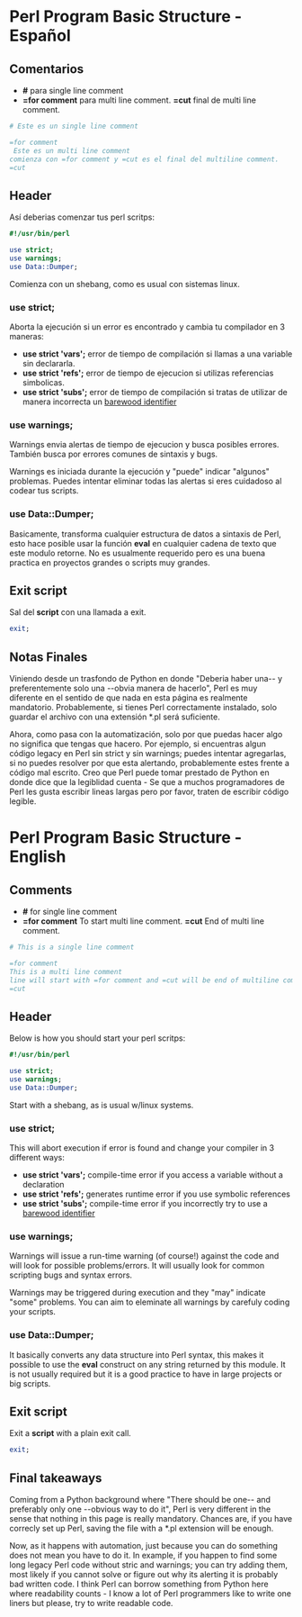 # Perl Program Basic Structure - Español

## Comentarios

- **#** para single line comment 
- **=for comment** para multi line comment. **=cut** final de multi line comment.

```perl
# Este es un single line comment

=for comment
 Este es un multi line comment
comienza con =for comment y =cut es el final del multiline comment.
=cut
```

## Header

Así deberias comenzar tus perl scritps:

```perl
#!/usr/bin/perl

use strict;
use warnings;
use Data::Dumper;
```

Comienza con un shebang, como es usual con sistemas linux.

### use strict; 

Aborta la ejecución si un error es encontrado y cambia tu compilador en 3 maneras:

- **use strict 'vars';** error de tiempo de compilación si llamas a una variable sin declararla.
- **use strict 'refs';** error de tiempo de ejecucion si utilizas referencias simbolicas.
- **use strict 'subs';** error de tiempo de compilación si tratas de utilizar de manera incorrecta un [barewood identifier](https://www.geeksforgeeks.org/barewords-in-perl/)

### use warnings;

Warnings envia alertas de tiempo de ejecucion y busca posibles errores. También busca por errores comunes de sintaxis y bugs.

Warnings es iniciada durante la ejecución y "puede" indicar "algunos" problemas. Puedes intentar eliminar todas las alertas si eres cuidadoso al codear tus scripts.

### use Data::Dumper;

Basicamente, transforma cualquier estructura de datos a sintaxis de Perl, esto hace posible usar la función **eval** en cualquier cadena de texto que este modulo retorne. No es usualmente requerido pero es una buena practica en proyectos grandes o scripts muy grandes.

## Exit script

Sal del **script** con una llamada a exit.

```perl
exit;
```

## Notas Finales

Viniendo desde un trasfondo de Python en donde "Deberia haber una-- y preferentemente solo una --obvia manera de hacerlo", Perl es muy diferente en el sentido de que nada en esta página es realmente mandatorio. Probablemente, si tienes Perl correctamente instalado, solo guardar el archivo con una extensión *.pl será suficiente.

Ahora, como pasa con la automatización, solo por que puedas hacer algo no significa que tengas que hacero. Por ejemplo, si encuentras algun código legacy en Perl sin strict y sin warnings; puedes intentar agregarlas, si no puedes resolver por que esta alertando, probablemente estes frente a código mal escrito. Creo que Perl puede tomar prestado de Python en donde dice que la legiblidad cuenta - Se que a muchos programadores de Perl les gusta escribir lineas largas pero por favor, traten de escribir código legible.


# Perl Program Basic Structure - English

## Comments

- **#** for single line comment 
- **=for comment** To start multi line comment. **=cut** End of multi line comment.

```perl
# This is a single line comment

=for comment
This is a multi line comment
line will start with =for comment and =cut will be end of multiline comment.
=cut
```

## Header

Below is how you should start your perl scritps:

```perl
#!/usr/bin/perl

use strict;
use warnings;
use Data::Dumper;
```

Start with a shebang, as is usual w/linux systems.

### use strict; 

This will abort execution if error is found and change your compiler in 3 different ways:

- **use strict 'vars';** compile-time error if you access a variable without a declaration
- **use strict 'refs';** generates runtime error if you use symbolic references
- **use strict 'subs';** compile-time error if you incorrectly try to use a [barewood identifier](https://www.geeksforgeeks.org/barewords-in-perl/)

### use warnings;

Warnings will issue a run-time warning (of course!) against the code and will look for possible problems/errors. It will usually look for common scripting bugs and syntax errors.

Warnings may be triggered during execution and they "may" indicate "some" problems. You can aim to eleminate all warnings by carefuly coding your scripts.

### use Data::Dumper;

It basically converts any data structure into Perl syntax, this makes it possible to use the **eval** construct on any string returned by this module. It is not usually required but it is a good practice to have in large projects or big scripts.

## Exit script

Exit a **script** with a plain exit call.

```perl
exit;
```

## Final takeaways

Coming from a Python background where "There should be one-- and preferably only one --obvious way to do it", Perl is very different in the sense that nothing in this page is really mandatory. Chances are, if you have correcly set up Perl, saving the file with a *.pl extension will be enough.

Now, as it happens with automation, just because you can do something does not mean you have to do it. In example, if you happen to find some long legacy Perl code without stric and warnings; you can try adding them, most likely if you cannot solve or figure out why its alerting it is probably bad written code. I think Perl can borrow something from Python here where readability counts - I know a lot of Perl programmers like to write one liners but please, try to write readable code.
